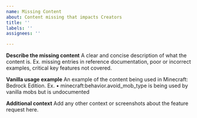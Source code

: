 ```yaml
---
name: Missing Content
about: Content missing that impacts Creators
title: ''
labels: ''
assignees: ''

---
```


**Describe the missing content**
A clear and concise description of what the content is. Ex. missing entries in reference documentation,  poor or incorrect examples, critical key features not covered. 

**Vanilla usage example**
An example of the content being used in Minecraft: Bedrock Edition. Ex. •	minecraft:behavior.avoid_mob_type is being used by vanilla mobs but is undocumented

**Additional context**
Add any other context or screenshots about the feature request here.
